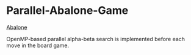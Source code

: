# Parallel-Abalone-Game

[Abalone]([https://www.openai.com](https://en.wikipedia.org/wiki/Abalone_(board_game))https://en.wikipedia.org/wiki/Abalone_(board_game))

OpenMP-based parallel alpha-beta search is implemented before each move in the board game. 
